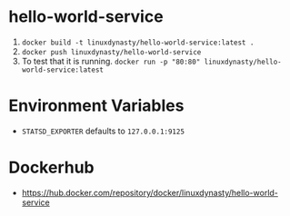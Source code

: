 # hello-world-service

1. `docker build -t linuxdynasty/hello-world-service:latest .`
2. `docker push linuxdynasty/hello-world-service`
3. To test that it is running. `docker run -p "80:80" linuxdynasty/hello-world-service:latest`

# Environment Variables
* `STATSD_EXPORTER` defaults to `127.0.0.1:9125`

# Dockerhub
*   https://hub.docker.com/repository/docker/linuxdynasty/hello-world-service